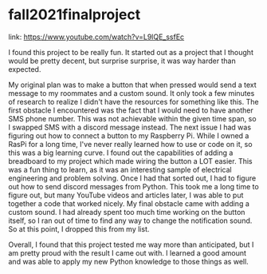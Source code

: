 # fall2021finalproject
link: https://www.youtube.com/watch?v=L9lQE_ssfEc

I found this project to be really fun. It started out as a project that I thought would be pretty decent, but surprise surprise, it was way harder than expected.

My original plan was to make a button that when pressed would send a text message to my roommates and a custom sound. It only took a few minutes of research to realize I didn't have the resources for something like this. The first obstacle I encountered was the fact that I would need to have another SMS phone number. This was not achievable within the given time span, so I swapped SMS with a discord message instead. 
The next issue I had was figuring out how to connect a button to my Raspberry Pi. While I owned a RasPi for a long time, I've never really learned how to use or code on it, so this was a big learning curve. I found out the capabilities of adding a breadboard to my project which made wiring the button a LOT easier. This was a fun thing to learn, as it was an interesting sample of electrical engineering and problem solving.
Once I had that sorted out, I had to figure out how to send discord messages from Python. This took me a long time to figure out, but many YouTube videos and articles later, I was able to put together a code that worked nicely.
My final obstacle came with adding a custom sound. I had already spent too much time working on the button itself, so I ran out of time to find any way to change the notification sound. So at this point, I dropped this from my list.

Overall, I found that this project tested me way more than anticipated, but I am pretty proud with the result I came out with. I learned a good amount and was able to apply my new Python knowledge to those things as well. 
